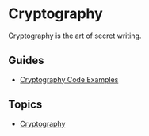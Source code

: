 # Cryptography

Cryptography is the art of secret writing.

## Guides

- [Cryptography Code Examples](/Guides/Cryptography/Cryptography%20Code%20Examples)

## Topics

- [Cryptography](/Topics/Cryptography)

